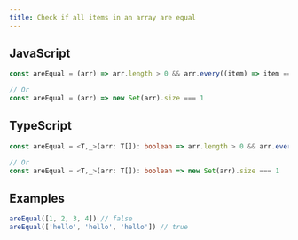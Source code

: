 ```yaml
---
title: Check if all items in an array are equal
---
```


## JavaScript
```js
const areEqual = (arr) => arr.length > 0 && arr.every((item) => item === arr[0])

// Or
const areEqual = (arr) => new Set(arr).size === 1
```

## TypeScript
```ts
const areEqual = <T,_>(arr: T[]): boolean => arr.length > 0 && arr.every((item) => item === arr[0])

// Or
const areEqual = <T,_>(arr: T[]): boolean => new Set(arr).size === 1
```

## Examples
```js
areEqual([1, 2, 3, 4]) // false
areEqual(['hello', 'hello', 'hello']) // true
```
